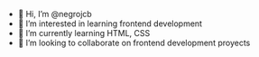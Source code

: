 - 👋 Hi, I’m @negrojcb
- 👀 I’m interested in learning frontend development
- 🌱 I’m currently learning HTML, CSS
- 💞️ I’m looking to collaborate on frontend development proyects

<!---
juancbonelli@gmail.com is a ✨ special ✨ repository because its `README.md` (this file) appears on your GitHub profile.
You can click the Preview link to take a look at your changes.
--->
